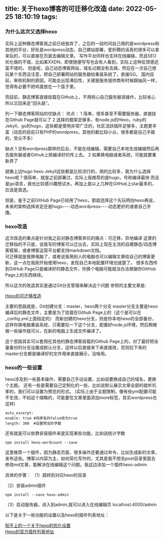 title: 关于hexo博客的可迁移化改造
date: 2022-05-25 18:10:19
tags:
---
### 为什么这次又选择hexo

实际上这种静态博客我之前已经放弃了，之后的一段时间自己用的是wordpress和其他的平台，好处是wordpress动态，自己建站部署，爱折腾的话真的很多可以拿来玩的，可以直接在页面去编辑文章。
写作平台同样也支持在线编辑，而且SEO优化做的不错，比如某XXDN，即使随便写写也会有人看到，实际上这种反馈感还蛮不错的。
但是呢，自己动态博客网站，域名过期没有去搞，然后在一次自己想玩某个东西没注意，把自己部署网站的服务器给重装系统了，直接GG。
国内目前，审核机制的原因，可能会出现滞后性，关键是服务提供商有时候跟抽风一样，觉得有必要不把鸡蛋放在一个篮子里。

而目前，静态博客直接挂载在Github上，不用担心自己服务器误操作，比较省心所以又回来走“回头路”。

列一下静态博客网站的优缺点：
优点：
1 简单，很多甚至不需要服务器，直接挂在Github Page就可以了
2 选择的框架足够多，有node.js的Hexo，ruby的Jekyll，go的hugo，这些都是使用非常广泛的，社区活跃插件足够多，主题更丰富（动态的目前只有PHP的wordpress，其他的都比较小众，很多都是自己手敲的，受众不多）

缺点
1  没有wordpress那样的后台，不能在线编辑，需要自己本地生成编辑然后再去服务器或者Github上把编译好的传上去。
2  如果换电脑或者系统，可能就要重新弄了
<!--more-->
就像上边hugo hexo Jekyll这些都是比较流行的，用的比较多，我为什么选择hexo呢？很简单，就是之前部署过，实际上我推荐的是hugo，号称编译最快
而且是go语言，我也比较感兴趣想试水，再加上是以上几种在GitHub上star最多的，应该是首选。

但是，鉴于之前GitHub Page已经用了hexo，那就选择这个先玩明白hexo再说，未来的架构选择肯定还是hugo----动态wordpress----动态更好的或者自己手撸。

### hexo改造
这次改造的重点是针对我之前对静态博客弃坑的痛点：可迁移，异地编译
这里的迁移指的不只是，说我写的博客可以迁出去，实际上现在主流的自建静态/动态博客框架，或者博客运营平台都支持markdown文档。<br>
可迁移就是我换电脑了，或者说我用别人的电脑也可以编辑文章给自己的博客更新，这一点在我刚开始使用hexo，发现自己本地配置环境也就罢了。
很多东西传到GitHub Page只是编译好的静态文件，你换个电脑可能就没办法根据你GitHub Page上的东西继续。

所以这次的改造其实是通过Git分支管理来解决这个问题
参照的主要文章是:<br>

<a href="https://liujiaboy.github.io/2020/03/06/Github-Hexo/" title="Hexo的可迁移改造">Hexo的可迁移改造</a><br>

主要的思路就是，Git创建分支：master，hexo两个分支
master分支主要是hexo编译后的静态文件，主要是为了挂载在Github Page上的（这个是可以在_config.yml上面指定的）
而新创建的hexo分支，则是你本地hexo的全部备份，这样你换电脑重装系统，只需要拉一下这个分支，配置好node.js环境，然后稍微做一些操作就可以，在新的电脑上生成文件编译了。<br>

这个思路其实可以套用在其他的静态博客挂载的Github Page上的，对了最好把全量备份的分支设置成默认分支，这样以后直接来下来直接改，否则拉下来的master分支都是编译好的文件用来直接展示，没啥用。


### hexo的一些设置
hexo涉及到一些基本操作，需要自己手动设置，比如说要换成自己的域名，更换个主题。
还有一些是需要自己定制化的一些，比如说默认展示文章全部的就听坑爹的，我们可以设置为预览的形式。
(实际上由于主题限制，像有些yml配置可能不生效，不如这个缩略的，可能要在文章里面添加more标签，其实wordpress也这样)

```
auto_excerpt:
enable: true #将原有的false改为true
length: 300  #设置预览的字数
```

还有就是可以依靠安装插件来是实现某些功能，比如说统计字数

```
npm install hexo-wordcount --save
```

这里推荐一个插件，因为静态页面，很多操作还要通过命令，比如生成新的文章，发布这些。博客以内容为主，如何简化写作的，尤其是我不想去post目录里面去修改md文章，能解决在线编辑这个问题。我这边添加一个插件hexo-admin

具体的步骤：
（1）跳转到对应hexo的目录

（2）安装admin插件
```
npm install --save hexo-admin
```
（3）启动服务器，进入到admin,就可以进入在线编辑页
localhost:4000/admin


以下是关于一些功能的设置以及hexo的插件列表地址：

<a href="https://zhuanlan.zhihu.com/p/33616481" title="知乎上的一个关于hexo的优化设置">知乎上的一个关于hexo的优化设置</a><br>
<a href="https://hexo.io/plugins/" title="Hexo的官方插件列表地址">Hexo的官方插件列表地址</a><br>